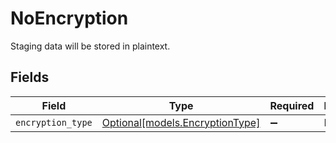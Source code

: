 # NoEncryption

Staging data will be stored in plaintext.


## Fields

| Field                                                          | Type                                                           | Required                                                       | Description                                                    |
| -------------------------------------------------------------- | -------------------------------------------------------------- | -------------------------------------------------------------- | -------------------------------------------------------------- |
| `encryption_type`                                              | [Optional[models.EncryptionType]](../models/encryptiontype.md) | :heavy_minus_sign:                                             | N/A                                                            |